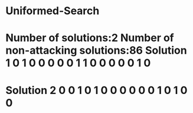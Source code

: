 # Uniformed-Search

Number of solutions:2
Number of non-attacking solutions:86
Solution 1
0 1 0 0 
0 0 0 1 
1 0 0 0 
0 0 1 0 
====================
Solution 2
0 0 1 0 
1 0 0 0 
0 0 0 1
0 1 0 0
====================